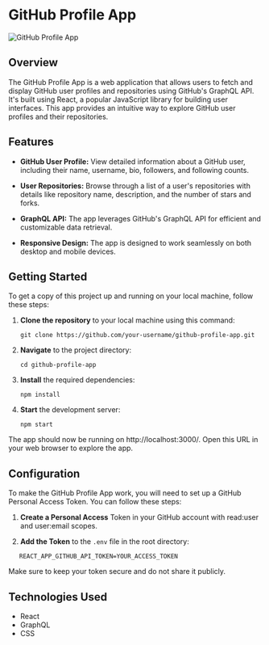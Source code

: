 # GitHub Profile App

![GitHub Profile App](app-screenshot.png)

## Overview

The GitHub Profile App is a web application that allows users to fetch and display GitHub user profiles and repositories using GitHub's GraphQL API. It's built using React, a popular JavaScript library for building user interfaces. This app provides an intuitive way to explore GitHub user profiles and their repositories.

## Features

- **GitHub User Profile:** View detailed information about a GitHub user, including their name, username, bio, followers, and following counts.

- **User Repositories:** Browse through a list of a user's repositories with details like repository name, description, and the number of stars and forks.

- **GraphQL API:** The app leverages GitHub's GraphQL API for efficient and customizable data retrieval.

- **Responsive Design:** The app is designed to work seamlessly on both desktop and mobile devices.

## Getting Started

To get a copy of this project up and running on your local machine, follow these steps:

1. **Clone the repository** to your local machine using this command:

   ```shell
   git clone https://github.com/your-username/github-profile-app.git
   ```

2. **Navigate** to the project directory:

   ```shell
   cd github-profile-app
   ```

3. **Install** the required dependencies:

   ```shell
   npm install
   ```

4. **Start** the development server:

   ```shell
   npm start
   ```

The app should now be running on http://localhost:3000/. Open this URL in your web browser to explore the app.

## Configuration

To make the GitHub Profile App work, you will need to set up a GitHub Personal Access Token. You can follow these steps:

1. **Create a Personal Access** Token in your GitHub account with read:user and user:email scopes.

2. **Add the Token** to the `.env` file in the root directory:

```shell
   REACT_APP_GITHUB_API_TOKEN=YOUR_ACCESS_TOKEN
```

Make sure to keep your token secure and do not share it publicly.

## Technologies Used

- React
- GraphQL
- CSS
